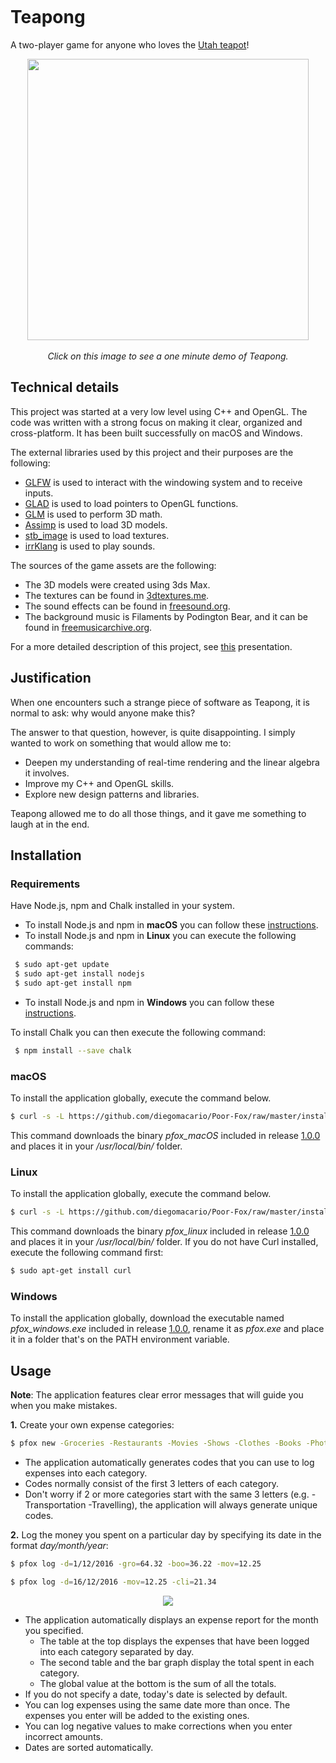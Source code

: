 <p align="center">
  <img src=""/>
</p>

# Teapong

A two-player game for anyone who loves the [Utah teapot](https://en.wikipedia.org/wiki/Utah_teapot)!

<p align="center">
  <a href="youtube">
    <img src="" href="youtube" width="450">
  </a>
  <br></br>
  <em>Click on this image to see a one minute demo of Teapong.</em>
</p>

## Technical details

This project was started at a very low level using C++ and OpenGL. The code was written with a strong focus on making it clear, organized and cross-platform. It has been built successfully on macOS and Windows.

The external libraries used by this project and their purposes are the following:

- [GLFW](https://www.glfw.org/) is used to interact with the windowing system and to receive inputs.
- [GLAD](https://glad.dav1d.de/) is used to load pointers to OpenGL functions.
- [GLM](https://glm.g-truc.net/0.9.9/index.html) is used to perform 3D math.
- [Assimp](http://www.assimp.org/) is used to load 3D models.
- [stb_image](https://github.com/nothings/stb) is used to load textures.
- [irrKlang](https://www.ambiera.com/irrklang/) is used to play sounds.

The sources of the game assets are the following:

- The 3D models were created using 3ds Max.
- The textures can be found in [3dtextures.me](https://3dtextures.me/).
- The sound effects can be found in [freesound.org](https://freesound.org/).
- The background music is Filaments by Podington Bear, and it can be found in [freemusicarchive.org](https://freemusicarchive.org/).

For a more detailed description of this project, see [this]() presentation.

## Justification

When one encounters such a strange piece of software as Teapong, it is normal to ask: why would anyone make this?

The answer to that question, however, is quite disappointing. I simply wanted to work on something that would allow me to:

- Deepen my understanding of real-time rendering and the linear algebra it involves.
- Improve my C++ and OpenGL skills.
- Explore new design patterns and libraries.

Teapong allowed me to do all those things, and it gave me something to laugh at in the end.

## Installation

### Requirements 

Have Node.js, npm and Chalk installed in your system. 

- To install Node.js and npm in __macOS__ you can follow these [instructions](http://blog.teamtreehouse.com/install-node-js-npm-mac).
- To install Node.js and npm in __Linux__ you can execute the following commands:
```sh
 $ sudo apt-get update
 $ sudo apt-get install nodejs
 $ sudo apt-get install npm
```
- To install Node.js and npm in __Windows__ you can follow these [instructions](http://blog.teamtreehouse.com/install-node-js-npm-windows).

To install Chalk you can then execute the following command:
```sh
 $ npm install --save chalk
```
 
### macOS

To install the application globally, execute the command below.
 ```sh
 $ curl -s -L https://github.com/diegomacario/Poor-Fox/raw/master/installer/unix_installer.sh | sudo bash -s macos
 ```
This command downloads the binary _pfox_macOS_ included in release [1.0.0](https://github.com/diegomacario/Poor-Fox/releases) and places it in your _/usr/local/bin/_ folder.

### Linux

To install the application globally, execute the command below.
 ```sh
 $ curl -s -L https://github.com/diegomacario/Poor-Fox/raw/master/installer/unix_installer.sh | sudo bash -s linux
 ```
This command downloads the binary _pfox_linux_ included in release [1.0.0](https://github.com/diegomacario/Poor-Fox/releases) and places it in your _/usr/local/bin/_ folder. If you do not have Curl installed, execute the following command first:
 ```sh
 $ sudo apt-get install curl
 ```

### Windows

To install the application globally, download the executable named _pfox_windows.exe_ included in release [1.0.0](https://github.com/diegomacario/Poor-Fox/releases), rename it as _pfox.exe_ and place it in a folder that's on the PATH environment variable.

## Usage

__Note__: The application features clear error messages that will guide you when you make mistakes.

__1.__ Create your own expense categories:
 ```sh
 $ pfox new -Groceries -Restaurants -Movies -Shows -Clothes -Books -Photography -Climbing
 ```
 - The application automatically generates codes that you can use to log expenses into each category. 
 - Codes normally consist of the first 3 letters of each category.
 - Don't worry if 2 or more categories start with the same 3 letters (e.g. -Transportation -Travelling), the application will always generate unique codes.  

__2.__ Log the money you spent on a particular day by specifying its date in the format _day/month/year_:
 ```sh
 $ pfox log -d=1/12/2016 -gro=64.32 -boo=36.22 -mov=12.25
 
 $ pfox log -d=16/12/2016 -mov=12.25 -cli=21.34
 ```
 <p align="center">
  <img src="https://github.com/diegomacario/Poor-Fox/blob/master/readme_images/expense_report.png"/>
</p>
 
 - The application automatically displays an expense report for the month you specified.
    - The table at the top displays the expenses that have been logged into each category separated by day.
    - The second table and the bar graph display the total spent in each category.
    - The global value at the bottom is the sum of all the totals.
 - If you do not specify a date, today's date is selected by default.
 - You can log expenses using the same date more than once. The expenses you enter will be added to the existing ones.
 - You can log negative values to make corrections when you enter incorrect amounts.
 - Dates are sorted automatically.
